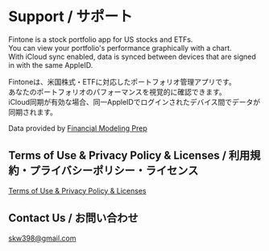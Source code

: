 # Support / サポート

Fintone is a stock portfolio app for US stocks and ETFs.  
You can view your portfolio's performance graphically with a chart.  
With iCloud sync enabled, data is synced between devices that are signed in with the same AppleID.  

Fintoneは、米国株式・ETFに対応したポートフォリオ管理アプリです。  
あなたのポートフォリオのパフォーマンスを視覚的に確認できます。  
iCloud同期が有効な場合、同一AppleIDでログインされたデバイス間でデータが同期されます。

Data provided by [Financial Modeling Prep](https://financialmodelingprep.com/developer/docs/)

## Terms of Use & Privacy Policy & Licenses / 利用規約・プライバシーポリシー・ライセンス

[Terms of Use & Privacy Policy & Licenses](terms_and_privacy_policy.md)

## Contact Us / お問い合わせ

[skw398@gmail.com](mailto:skw398@gmail.com)
